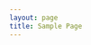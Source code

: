 ```yaml
---
layout: page
title: Sample Page
---
```


<div style="
  width: 100%;
  height: 60px;
  background-image: url('/assets/img/background.jpg');
  background-size: cover;
  background-repeat: no-repeat;
  background-position: center;
  color: white;
  display: flex;
  align-items: center;
  padding-left: 20px;
  font-weight: bold;
  font-size: 24px;
">
